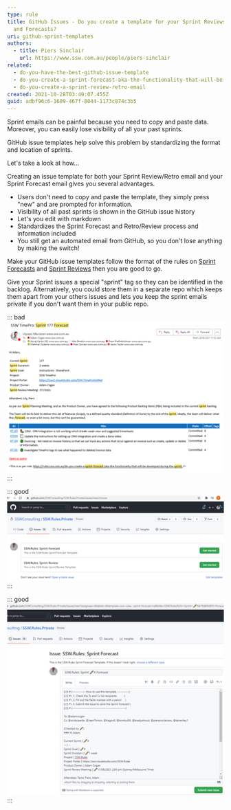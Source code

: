 ```yaml
---
type: rule
title: GitHub Issues - Do you create a template for your Sprint Reviews, Retros
  and Forecasts?
uri: github-sprint-templates
authors:
  - title: Piers Sinclair
    url: https://www.ssw.com.au/people/piers-sinclair
related:
  - do-you-have-the-best-github-issue-template
  - do-you-create-a-sprint-forecast-aka-the-functionality-that-will-be-developed-during-the-sprint
  - do-you-create-a-sprint-review-retro-email
created: 2021-10-28T03:49:07.455Z
guid: adbf96c6-1609-467f-8044-1173c874c3b5
---
```

Sprint emails can be painful because you need to copy and paste data. Moreover, you can easily lose visibility of all your past sprints.

GitHub issue templates help solve this problem by standardizing the format and location of sprints. 

Let's take a look at how...

<!--endintro-->

Creating an issue template for both your Sprint Review/Retro email and your Sprint Forecast email gives you several advantages.

* Users don't need to copy and paste the template, they simply press "new" and are prompted for information.
* Visibility of all past sprints is shown in the GitHub issue history
* Let's you edit with markdown
* Standardizes the Sprint Forecast and Retro/Review process and information included
* You still get an automated email from GitHub, so you don't lose anything by making the switch!

Make your GitHub issue templates follow the format of the rules on [Sprint Forecasts](do-you-create-a-sprint-forecast-aka-the-functionality-that-will-be-developed-during-the-sprint) and [Sprint Reviews](do-you-create-a-sprint-review-retro-email) then you are good to go. 

Give your Sprint issues a special "sprint" tag so they can be identified in the backlog. Alternatively, you could store them in a separate repo which keeps them apart from your others issues and lets you keep the sprint emails private if you don't want them in your public repo.

::: bad
![Figure: Bad example - Sprint emails can easily become inconsistent and lost in your inbox](sprintemailtimepro.png)
:::

::: good
![Figure: Good example - With GitHub issues it's easy to spin up a Sprint Review or Forecast template](sprinttemplateissues.png)
:::

::: good
![Figure: Good example - Editing a Sprint Forecast or Review/Retro is super simple and enabled with markdown!](editsprintforecast.png)
:::